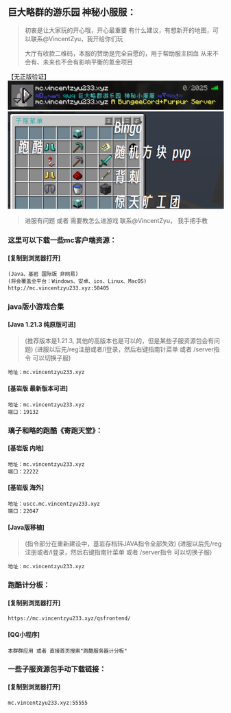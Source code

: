 ## 巨大略群的游乐园 神秘小服服：
> 初衷是让大家玩的开心哦，开心最重要
> 有什么建议，有想新开的地图，可以联系@VincentZyu，我开给你们玩
>
> 大厅有收款二维码，本服的赞助是完全自愿的，用于帮助服主回血
> 从来不会有、未来也不会有影响平衡的氪金项目


【无正版验证】
![motd](motd.png)
![backend_servers](backend_servers.png)

> 进服有问题 或者 需要教怎么进游戏 联系@VincentZyu， 我手把手教

### 这里可以下载一些mc客户端资源：
#### [复制到浏览器打开]

    (Java、基岩 国际版 非网易)
    (将会覆盖全平台：Windows、安卓、ios、Linux、MacOS)
    http://mc.vincentzyu233.xyz:50405


### java版小游戏合集
####  [Java 1.21.3 纯原版可进]

>(推荐版本是1.21.3, 其他的高版本也是可以的，但是某些子服资源包会有问题)
>(进服以后先/reg注册或者/l登录，然后右键指南针菜单 或者 /server指令 可以切换子服)

    地址：mc.vincentzyu233.xyz

#### [基岩版 最新版本可进]

    地址：mc.vincentzyu233.xyz
    端口：19132

### 璃子和略的跑酷《寄跑天堂》：
#### [基岩版 内地]

    地址：mc.vincentzyu233.xyz
    端口：22222

#### [基岩版 海外]

    地址：uscc.mc.vincentzyu233.xyz
    端口：22047

#### [Java版移植]
> (指令部分在重新建设中，基岩存档转JAVA指令全部失效)
> (进服以后先/reg注册或者/l登录，然后右键指南针菜单 或者 /server指令 可以切换子服)

    地址：mc.vincentzyu233.xyz

### 跑酷计分板：
#### [复制到浏览器打开]

    https://mc.vincentzyu233.xyz/qsfrontend/

#### [QQ小程序]

    本群群应用 或者 直接首页搜索"跑酷服务器计分板"


### 一些子服资源包手动下载链接：
#### [复制到浏览器打开]

    mc.vincentzyu233.xyz:55555



